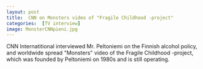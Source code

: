 ```yaml
---
layout: post 
title:  CNN on Monsters video of "Fragile Childhood -project"
categories:  [TV interview] 
image: MonsterCNNpieni.jpg
---
```

CNN Internatitional interviewed Mr. Peltoniemi on the Finnish alcohol policy, and worldwide spread "Monsters" video of the Fragile Childhood -project, which was founded by Peltoniemi on 1980s and is still operating.
